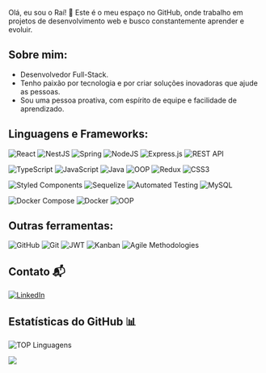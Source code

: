 
Olá, eu sou o Raí! 👋 Este é o meu espaço no GitHub, onde trabalho em projetos de desenvolvimento web e busco constantemente aprender e evoluir.

## Sobre mim:

* Desenvolvedor Full-Stack.
* Tenho paixão por tecnologia e por criar soluções inovadoras que ajude as pessoas.
* Sou uma pessoa proativa, com espírito de equipe e facilidade de aprendizado.

## Linguagens e Frameworks:

![React](https://img.shields.io/badge/react-%2320232a.svg?style=for-the-badge&logo=react&logoColor=%2361DAFB) 
![NestJS](https://img.shields.io/badge/NestJS-%23E0234E.svg?style=for-the-badge&logo=nestjs&logoColor=white) 
![Spring](https://img.shields.io/badge/spring-%236DB33F.svg?style=for-the-badge&logo=spring&logoColor=white) 
![NodeJS](https://img.shields.io/badge/node.js-6DA55F?style=for-the-badge&logo=node.js&logoColor=white) 
![Express.js](https://img.shields.io/badge/express.js-%23404d59.svg?style=for-the-badge&logo=express&logoColor=%2361DAFB) 
![REST API](https://img.shields.io/badge/REST-API%20-%23000000.svg?style=for-the-badge&logo=REST-API&logoColor=white) 

![TypeScript](https://img.shields.io/badge/typescript-%23007ACC.svg?style=for-the-badge&logo=typescript&logoColor=white) 
![JavaScript](https://img.shields.io/badge/javascript-%23323330.svg?style=for-the-badge&logo=javascript&logoColor=%23F7DF1E) 
![Java](https://img.shields.io/badge/java-%23f7f7f7.svg?style=for-the-badge&logo=java&logoColor=%23ffcc00)
![OOP](https://img.shields.io/badge/OOP-Programming-blue?style=for-the-badge&logo=oop&logoColor=white) 
![Redux](https://img.shields.io/badge/redux-%23593d88.svg?style=for-the-badge&logo=redux&logoColor=white) 
![CSS3](https://img.shields.io/badge/css3-%231572B6.svg?style=for-the-badge&logo=css3&logoColor=white) 

![Styled Components](https://img.shields.io/badge/styled--components-DB7093?style=for-the-badge&logo=styled-components&logoColor=white) 
![Sequelize](https://img.shields.io/badge/Sequelize-52B0E7?style=for-the-badge&logo=Sequelize&logoColor=white) 
![Automated Testing](https://img.shields.io/badge/Automated%20Testing-%23000000.svg?style=for-the-badge&logo=testing&logoColor=white) 
![MySQL](https://img.shields.io/badge/mysql-%2300f.svg?style=for-the-badge&logo=mysql&logoColor=white) 

![Docker Compose](https://img.shields.io/badge/Docker%20Compose-%23121011.svg?style=for-the-badge&logo=docker&logoColor=white)
![Docker](https://img.shields.io/badge/docker-%230db7ed.svg?style=for-the-badge&logo=docker&logoColor=white) 
![OOP](https://img.shields.io/badge/OOP-Programming-blue?style=for-the-badge&logo=oop&logoColor=white) 


## Outras ferramentas:

![GitHub](https://img.shields.io/badge/github-%23121011.svg?style=for-the-badge&logo=github&logoColor=white) 
![Git](https://img.shields.io/badge/git-%23F05033.svg?style=for-the-badge&logo=git&logoColor=white) 
![JWT](https://img.shields.io/badge/JWT-black?style=for-the-badge&logo=JSON%20web%20tokens) 
![Kanban](https://img.shields.io/badge/Kanban-%2300529A.svg?style=for-the-badge&logo=kanban&logoColor=white) 
![Agile Methodologies](https://img.shields.io/badge/Agile%20Methodologies-%23000000.svg?style=for-the-badge&logo=agile&logoColor=white)




## Contato 📬
[![LinkedIn](https://img.shields.io/badge/LinkedIn-0077B5?style=for-the-badge&logo=linkedin&logoColor=white)](https://www.linkedin.com/in/rai-rodrigues/)


## Estatísticas do GitHub 📊
![TOP Linguagens](https://github-readme-stats.vercel.app/api/top-langs/?username=rodriguesrai&layout=compact&theme=dracula)

<picture>
  <source
    srcset="https://github-profile-summary-cards.vercel.app/api/cards/profile-details?username=rodriguesrai&theme=github_dark"
    media="(prefers-color-scheme: dark)"
  />
  <source
    srcset="https://github-profile-summary-cards.vercel.app/api/cards/profile-details?username=rodriguesrai&theme=github"
    media="(prefers-color-scheme: light), (prefers-color-scheme: no-preference)"
  />
  <img src="https://github-readme-stats.vercel.app/api?username=anuraghazra&show_icons=true" />
</picture>


